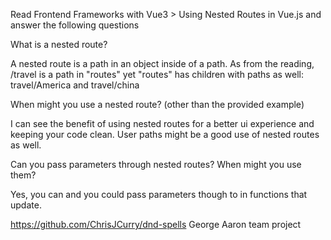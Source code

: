 Read Frontend Frameworks with Vue3 > Using Nested Routes in Vue.js and answer the following questions


What is a nested route?

A nested route is a path in an object inside of a path. As from the reading, /travel is a path in "routes" yet "routes" has children with paths as well: travel/America and travel/china

When might you use a nested route? (other than the provided example)

I  can see the benefit of using nested routes for a better ui experience and keeping your code clean. User paths might be a good use of nested routes as well.

Can you pass parameters through nested routes? When might you use them?

Yes, you can and you could pass parameters though to in functions that update. 


https://github.com/ChrisJCurry/dnd-spells George Aaron team project
